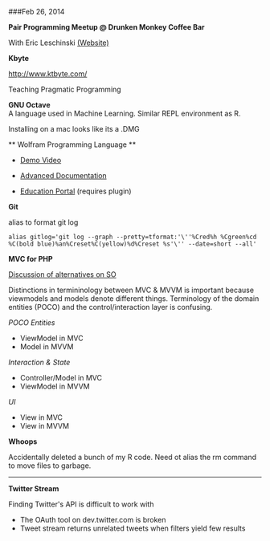 ###Feb 26, 2014 


**Pair Programming Meetup @ Drunken Monkey Coffee Bar**

With Eric Leschinski [(Website)](http://machinesentience.com/crashcourse.html)

**Kbyte**

http://www.ktbyte.com/

Teaching Pragmatic Programming

**GNU Octave**  
A language used in Machine Learning. Similar REPL environment as R.

Installing on a mac looks like its a .DMG

** Wolfram Programming Language **

* [Demo Video](http://www.youtube.com/watch?v=_P9HqHVPeik)

* [Advanced Documentation](http://reference.wolfram.com/language/)

* [Education Portal](http://education.wolfram.com/?fp=right) (requires  plugin)

**Git**

alias to format git log

```
alias gitlog='git log --graph --pretty=tformat:'\''­%Cred%h %Cgreen%cd %C(bold blue)%an%Creset%C(yellow)%d%Creset­ %s'\'' --date=short --all'
```

**MVC for PHP**

[Discussion of alternatives on SO](http://stackoverflow.com/questions/108699/good-php-orm-library)

Distinctions in termininology between MVC & MVVM is important because viewmodels and models denote different things. Terminology of the domain entities (POCO) and the control/interaction layer is confusing.


_POCO Entities_

* ViewModel in MVC
* Model in MVVM

_Interaction & State_

* Controller/Model in MVC
* ViewModel in MVVM

_UI_

* View in MVC
* View in MVVM

**Whoops**

Accidentally deleted a bunch of my R code. Need ot alias the rm command to move files to garbage.

***

**Twitter Stream**

Finding Twitter's API is difficult to work with 

* The OAuth tool on dev.twitter.com is broken
* Tweet stream returns unrelated tweets when filters yield few results
